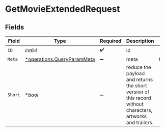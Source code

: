 # GetMovieExtendedRequest


## Fields

| Field                                                                                                      | Type                                                                                                       | Required                                                                                                   | Description                                                                                                | Example                                                                                                    |
| ---------------------------------------------------------------------------------------------------------- | ---------------------------------------------------------------------------------------------------------- | ---------------------------------------------------------------------------------------------------------- | ---------------------------------------------------------------------------------------------------------- | ---------------------------------------------------------------------------------------------------------- |
| `ID`                                                                                                       | *int64*                                                                                                    | :heavy_check_mark:                                                                                         | id                                                                                                         |                                                                                                            |
| `Meta`                                                                                                     | [*operations.QueryParamMeta](../../models/operations/queryparammeta.md)                                    | :heavy_minus_sign:                                                                                         | meta                                                                                                       | translations                                                                                               |
| `Short`                                                                                                    | **bool*                                                                                                    | :heavy_minus_sign:                                                                                         | reduce the payload and returns the short version of this record without characters, artworks and trailers. |                                                                                                            |